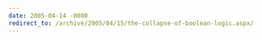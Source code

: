 ```yaml
---
date: 2005-04-14 -0800
redirect_to: /archive/2005/04/15/the-collapse-of-boolean-logic.aspx/
---
```

